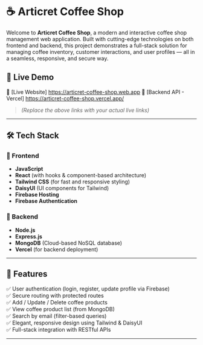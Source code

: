 # ☕ Articret Coffee Shop

Welcome to **Articret Coffee Shop**, a modern and interactive coffee shop management web application. Built with cutting-edge technologies on both frontend and backend, this project demonstrates a full-stack solution for managing coffee inventory, customer interactions, and user profiles — all in a seamless, responsive, and secure way.

## 🚀 Live Demo

🔗 [Live Website] https://articret-coffee-shop.web.app 
🔗 [Backend API - Vercel] https://articret-coffee-shop.vercel.app/ 

> *(Replace the above links with your actual live links)*

---

## 🛠️ Tech Stack

### 🔹 Frontend
- **JavaScript**
- **React** (with hooks & component-based architecture)
- **Tailwind CSS** (for fast and responsive styling)
- **DaisyUI** (UI components for Tailwind)
- **Firebase Hosting**
- **Firebase Authentication**

### 🔹 Backend
- **Node.js**
- **Express.js**
- **MongoDB** (Cloud-based NoSQL database)
- **Vercel** (for backend deployment)

---

## 🔐 Features

✅ User authentication (login, register, update profile via Firebase)  
✅ Secure routing with protected routes  
✅ Add / Update / Delete coffee products  
✅ View coffee product list (from MongoDB)  
✅ Search by email (filter-based queries)  
✅ Elegant, responsive design using Tailwind & DaisyUI  
✅ Full-stack integration with RESTful APIs  

---